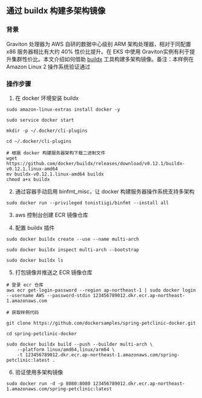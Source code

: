 
## 通过 buildx 构建多架构镜像

### 背景

Graviton 处理器为 AWS 自研的数据中心级别 ARM 架构处理器，相对于同配置 x86 服务器相比有大约 40% 性价比提升。在 EKS 中使用 Graviton实例有利于提升集群性价比。本文介绍如何借助 [buildx](https://github.com/docker/buildx) 工具构建多架构镜像。备注：本样例在 Amazon Linux 2 操作系统验证通过

### 操作步骤

1. 在 docker 环境安装 buildx

```
sudo amazon-linux-extras install docker -y

sudo service docker start

mkdir -p ~/.docker/cli-plugins

cd ~/.docker/cli-plugins

# 根据 docker 构建服务器架构下载二进制文件
wget https://github.com/docker/buildx/releases/download/v0.12.1/buildx-v0.12.1.linux-amd64
mv buildx-v0.12.1.linux-amd64 buildx
chmod a+x buildx
```

2. 通过容器手动启用 binfmt_misc，让 docker 构建服务器操作系统支持多架构
```
sudo docker run --privileged tonistiigi/binfmt --install all
```
3. aws 控制台创建 ECR 镜像仓库


4. 配置 buildx 插件

```
sudo docker buildx create --use --name multi-arch

sudo docker buildx inspect multi-arch --bootstrap

sudo docker buildx ls
```

5. 打包镜像并推送之 ECR 镜像仓库

```
# 登录 ecr 仓库
aws ecr get-login-password --region ap-northeast-1 | sudo docker login --username AWS --password-stdin 123456789012.dkr.ecr.ap-northeast-1.amazonaws.com

# 获取样例代码

git clone https://github.com/dockersamples/spring-petclinic-docker.git

cd spring-petclinic-docker

sudo docker buildx build --push --builder multi-arch \ 
    --platform linux/amd64,linux/arm64 \ 
    -t 123456789012.dkr.ecr.ap-northeast-1.amazonaws.com/spring-petclinic:latest .
```

6. 验证使用多架构镜像

```
sudo docker run -d -p 8080:8080 123456789012.dkr.ecr.ap-northeast-1.amazonaws.com/spring-petclinic:latest
```